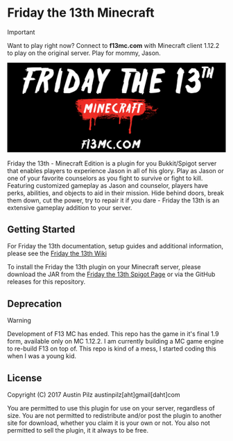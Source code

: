 # Friday the 13th Minecraft
> [!IMPORTANT]
> Want to play right now? Connect to **f13mc.com** with Minecraft client 1.12.2 to play on the original server. Play for mommy, Jason.

![F13 Logo](images/logo.png)

Friday the 13th - Minecraft Edition is a plugin for you Bukkit/Spigot server that enables players to experience Jason in all of his glory. Play as Jason or one of your favorite counselors as you fight to survive or fight to kill. Featuring customized gameplay as Jason and counselor, players have perks, abilities, and objects to aid in their mission. Hide behind doors, break them down, cut the power, try to repair it if you dare - Friday the 13th is an extensive gameplay addition to your server.

## Getting Started
For Friday the 13th documentation, setup guides and additional information, please see the [Friday the 13th Wiki](https://github.com/austinpilz/FridayThe13th/wiki)

To install the Friday the 13th plugin on your Minecraft server, please download the JAR from the [Friday the 13th Spigot Page](https://www.spigotmc.org/resources/friday-the-13th.43321/) or via the GitHub releases for this repository.


## Deprecation
> [!WARNING]
> Development of F13 MC has ended. This repo has the game in it's final 1.9 form, available only on MC 1.12.2. I am currently building a MC game engine to re-build F13 on top of. This repo is kind of a mess, I started coding this when I was a young kid.

## License
Copyright (C) 2017 Austin Pilz austinpilz[aht]gmail[daht]com

You are permitted to use this plugin for use on your server, regardless of size. You are not permitted to redistribute and/or post the plugin to another site for download, whether you claim it is your own or not. You also not permitted to sell the plugin, it it always to be free.
